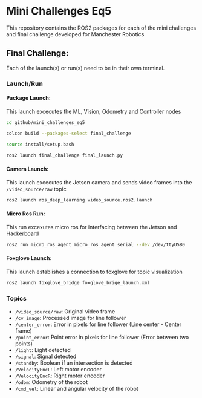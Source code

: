 # Mini Challenges Eq5
This repository contains the ROS2 packages for each of the mini challenges and final challenge developed for Manchester Robotics

## Final Challenge:
Each of the launch(s) or run(s) need to be in their own terminal.

### Launch/Run

#### Package Launch:
This launch excecutes the ML, Vision, Odometry and Controller nodes
```bash
cd github/mini_challenges_eq5

colcon build --packages-select final_challenge

source install/setup.bash

ros2 launch final_challenge final_launch.py
```

#### Camera Launch:
This launch excecutes the Jetson camera and sends video frames into the ```/video_source/raw``` topic
```bash
ros2 launch ros_deep_learning video_source.ros2.launch
```

#### Micro Ros Run:
This run excexutes micro ros for interfacing between the Jetson and Hackerboard
```bash
ros2 run micro_ros_agent micro_ros_agent serial --dev /dev/ttyUSB0
```

#### Foxglove Launch:
This launch establishes a connection to foxglove for topic visualization
```bash
ros2 launch foxglove_bridge foxglove_brige_launch.xml
```

### Topics
- ```/video_source/raw```: Original video frame 
- ```/cv_image```: Processed image for line follower
- ```/center_error```: Error in pixels for line follower (Line center - Center frame)
- ```/point_error```: Point error in pixels for line follower (Error between two points)
- ```/light```: Light detected
- ```/signal```: Signal detected
- ```/standby```: Boolean if an intersection is detected
- ```/VelocityEncL```: Left motor encoder
- ```/VelocityEncR```: Right motor encoder
- ```/odom```: Odometry of the robot
- ```/cmd_vel```: Linear and angular velocity of the robot
